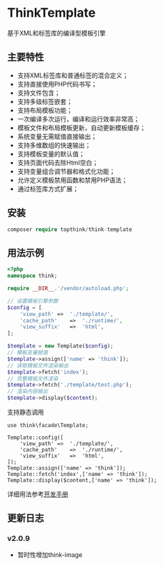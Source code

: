 # ThinkTemplate

基于XML和标签库的编译型模板引擎

## 主要特性

- 支持XML标签库和普通标签的混合定义；
- 支持直接使用PHP代码书写；
- 支持文件包含；
- 支持多级标签嵌套；
- 支持布局模板功能；
- 一次编译多次运行，编译和运行效率非常高；
- 模板文件和布局模板更新，自动更新模板缓存；
- 系统变量无需赋值直接输出；
- 支持多维数组的快速输出；
- 支持模板变量的默认值；
- 支持页面代码去除Html空白；
- 支持变量组合调节器和格式化功能；
- 允许定义模板禁用函数和禁用PHP语法；
- 通过标签库方式扩展；

## 安装

~~~php
composer require topthink/think-template
~~~

## 用法示例


~~~php
<?php
namespace think;

require __DIR__.'/vendor/autoload.php';

// 设置模板引擎参数
$config = [
	'view_path'	=>	'./template/',
	'cache_path'	=>	'./runtime/',
	'view_suffix'   =>	'html',
];

$template = new Template($config);
// 模板变量赋值
$template->assign(['name' => 'think']);
// 读取模板文件渲染输出
$template->fetch('index');
// 完整模板文件渲染
$template->fetch('./template/test.php');
// 渲染内容输出
$template->display($content);
~~~

支持静态调用

~~~
use think\facade\Template;

Template::config([
	'view_path'	=>	'./template/',
	'cache_path'	=>	'./runtime/',
	'view_suffix'   =>	'html',
]);
Template::assign(['name' => 'think']);
Template::fetch('index',['name' => 'think']);
Template::display($content,['name' => 'think']);
~~~

详细用法参考[开发手册](https://www.kancloud.cn/manual/think-template/content)

## 更新日志
### v2.0.9
* 暂时性增加think-image
